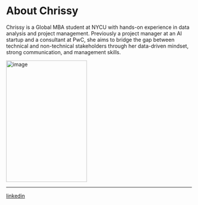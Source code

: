 # About Chrissy

Chrissy is a Global MBA student at NYCU with hands-on experience in data analysis and project management. Previously a project manager at an AI startup and a consultant at PwC, she aims to bridge the gap between technical and non-technical stakeholders through her data-driven mindset, strong communication, and management skills. 
 
<img width="219" height="330" alt="image" src="https://github.com/user-attachments/assets/bdd9e579-86a5-41ac-a837-19f96a53a967" />

---------------------------------------------------
[linkedin](www.linkedin.com/in/chrissywangxiv)
